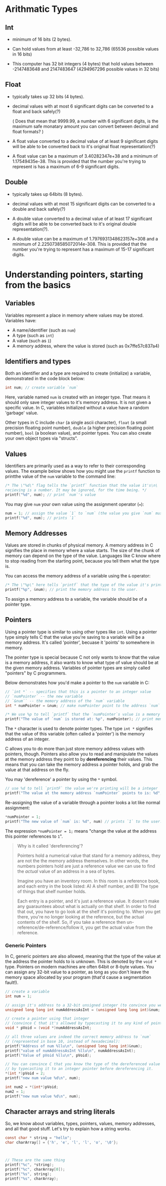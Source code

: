 # Arithmatic Types

## Int
- minimum of 16 bits (2 bytes).

- Can hold values from at least -32,786 to 32,786 (65536 possible values in 16 
bits)

- This computer has 32 bit integers (4 bytes) that hold values between 
-2147483648 and 2147483647 (4294967296 possible values in 32 bits)


## Float
- typically takes up 32 bits (4 bytes).

- decimal values with at most 6 significant digits can be converted to a float 
  and back safely(?)

  ( Does that mean that 9999.99, a number with 6 significant digits, is the 
    maximum safe monatary amount you can convert between decimal and float
    formats? )
 
- A float value converted to a decimal value of at least 9 significant digits 
  will be able to be converted back to it's original float representation(?)
 
- A float value can be a maximum of 3.40282347e+38 and a minimum of 
  1.17549435e-38. This is provided that the number you're trying to represent 
  is has a maximum of 6-9 significant digits.


## Double
- typically takes up 64bits (8 bytes).

- decimal values with at most 15 significant digits can be converted to a 
  double and back safely(?)

- A double value converted to a decimal value of at least 17 significant 
  digits will be able to be converted back to it's original double 
  representation(?). 

- A double value can be a maximum of 1.7976931348623157e+308 and a minimum of 
  2.2250738585072014e-308. This is provided that the number you're trying to 
  represent has a maximum of 15-17 significant digits.


# Understanding pointers, starting from the basics

## Variables
Variables represent a place in memory where values may be stored.
Variables have:
- A name/identifier (such as `num`)
- A type (such as `int`)
- A value (such as  `1`)
- A memory address, where the value is stored (such as 0x7ffe57c837a4)

## Identifiers and types
Both an identifier and a type are required to create (initialize) a
variable, demonstrated in the code block below:

```c
int num; // create variable `num`
```

Here, variable named `num` is created with an integer type. That means it should only save integer values to it's memory address. It is not given a specific value. In C, variables initialized without a value have a random 'garbage' value.

Other types in C include `char` (a single ascii character), `float` (a small precision floating point number), `double` (a higher precision floating point number), `bool` (a boolean value), and pointer types. You can also create your own object types via "structs".


## Values
Identifiers are primarily used as a way to refer to their corresponding values. The example below shows how you might use the `printf` function to printthe value of the `num` variable to the command line:

```c
/* The \"%d\" flag tells the `printf` function that the value it's\n\
recieving is a number. It may be ignored, for the time being. */
printf("%d", num); // print `num`'s value
```

You may give `num` your own value using the assignment operator (`=`):

```c
num = 1; // assign the value `1` to `num` (the value you give `num` must be an integer)
printf("%d", num); // prints `1`
```

## Memory Addresses
Values are stored in chunks of physical memory. A memory address in C signifies the place in memory where a value starts. The size of the chunk of memory can depend on the type of the value. Languages like C know where
to stop reading from the starting point, because you tell them what the type is.

You can access the memory address of a variable using the `&` operator:

```c
/* The \"%p\" here tells `printf` that the type of the value it's printing is a memory address. Please, bear ignoring this a little longer. */
printf("%p", &num); // print the memory address to the user.
```

To assign a memory address to a variable, the variable should be of a pointer type. 

## Pointers
Using a pointer type is similar to using other types like `int`. Using a pointer type simply tells C that the value you're saving to a variable will be a memory address. It's called 'pointer', becuase it 'points' to somewhere in memory.

The pointer type is special because C not only wants to know that the value is a memory address, it also wants to know what type of value should be at the given memory address. Variables of pointer types are simply called \"pointers\" by C programmers.

Below demonstrates how you'd make a pointer to the `num` variable in C:

```c
// `int *` -- specifies that this is a pointer to an integer value
// `numPointer` -- the new variable
// `&num`` -- the memory address of the `num` variable
int * numPointer = &num; // make numPointer point to the address `num` uses to store values.

/* We use %p to tell `printf` that the `numPointer`s value is a memory address, and insert it into the message */
printf("The value of `num` is stored at: %p", numPointer); // print memory address
```

The `*` character is used to denote pointer types. The type `int *` signifies that the value of this variable (often called a 'pointer') is the memory address of an integer.

C allows you to do more than just store memory address values with pointers, though. Pointers also allow you to read and manipulate the values at the memory address they point to by **dereferencing** their values. This means that you can take the memory address a pointer holds, and grab the value at that address on the fly. 

You may 'dereference' a pointer by using the `*` symbol.

```c
// use %d to tell `printF` the value we're printing will be a integer
printf("The value at the memory address `numPointer` points to is: %d", *numPointer); // print the value of `num` to the console
```

Re-assigning the value of a variable through a pointer looks a lot like normal assignment:

```c
*numPointer = 1;
printf("The new value of `num` is: %d", num) // prints `1` to the user.
```

The expression `*numPointer = 1;` means "change the value at the address this pointer references to `1`".

> Why is it called 'dereferencing'?
>
> Pointers hold a numerical value that stand for a memory address, they are not the the memory address themselves. In other words, the numbers pointers hold are just a reference value we can use to find the *actual* value of an address in a sea of bytes. 
>
>Imagine you have an inventory room. In this room is a reference book, and each entry in the book listed:
> A) A shelf number, and 
> B) The type of things that shelf number holds. 
>
> Each entry is a pointer, and it's just a reference value. It doesn't make any guarauntees about what is actually on that shelf. In order to find that out, you have to go look at the shelf it's pointing to. When you get there, you're no longer looking at the reference, but the actual contents of the shelf. So, if you take a reference then un-reference/de-reference/follow it, you get the actual value from the reference. 

### Generic Pointers
In C, generic pointers are also allowed, meaning that the type of the value at the address the pointer holds to is unknown. This is denoted by the `void *` type. Pointers on modern machines are often 64bit or 8-byte values. You can assign any 32-bit value to a pointer, as long as you don't leave the memory space allocated by your program (that'd cause a segmentation fault!).

```c
// create a variable
int num = 1;

// assign it's address to a 32-bit unsigned integer (to convince you we're really using an int)
unsigned long long int numAddressAsInt = (unsigned long long int)&num;

// create a pointer using that integer 
// (convince C that it's allowed by typecasting it to any kind of pointer)
void * pVoid = (void *)numAddressAsInt;

// all three values are indeed the correct memory address to `num` 
// (represented in base 10, instead of hexadecimal):
printf("Address of num %llu\n", (unsigned long long int)&num);
printf("value of numAddressAsInt %llu\n", numAddressAsInt);
printf("Value of pVoid %llu\n", pVoid);

// You can convince C that you know the type of the dereferenced value of pVoid 
// by typecasting it to an integer pointer before dereferencing it.
*(int *)pVoid = 2;
printf("new num value %d\n", num);

int num2 = *(int*)pVoid;
num2 = 1;
printf("new num value %d\n", num);
```

## Character arrays and string literals

So, we know about variables, types, pointers, values, memory addresses, and all that good stuff. Let's try to explain how a string works. 

```c
const char * string = "hello";
char charArray[] = {'h', 'e', 'l', 'l', 'o', '\0'};



// These are the same thing
printf("%c", *string);
printf("%c", charArray[0]);
printf("%s", string);
printf("%s", charArray);
```